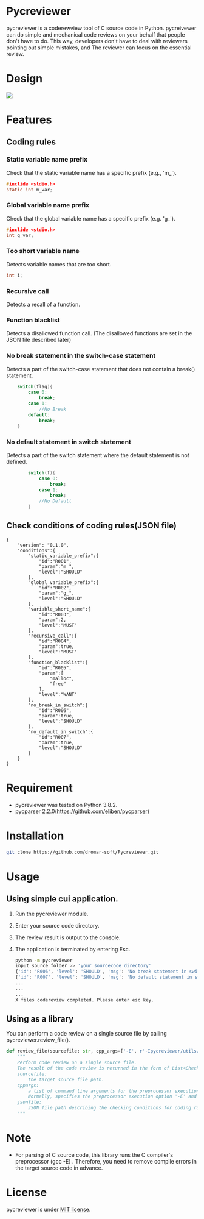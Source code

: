 # Pycreviewer
 
pycreviewer is a coderewview tool of C source code in Python.
pycreivewer can do simple and mechanical code reviews on your behalf that people don't have to do.
This way, developers don't have to deal with reviewers pointing out simple mistakes, and
The reviewer can focus on the essential review.

# Design

![](https://raw.githubusercontent.com/dromar-soft/Pycreviewer/images/architecture.png)
 
# Features

## Coding rules

### Static variable name prefix

Check that the static variable name has a specific prefix (e.g., 'm_').

```c
#inclide <stdio.h>
static int m_var;
```

### Global variable name prefix

Check that the global variable name has a specific prefix (e.g. 'g_').

```c
#inclide <stdio.h>
int g_var;
```

### Too short variable name

Detects variable names that are too short.

```c
int i;
```

### Recursive call

Detects a recall of a function.

### Function blacklist

Detects a disallowed function call.
(The disallowed functions are set in the JSON file described later)

### No break statement in the switch-case statement

Detects a part of the switch-case statement that does not contain a break() statement.

```c
    switch(flag){
        case 0:
            break;
        case 1:
            //No Break
        default:
            break;
    }
```

### No default statement in switch statement

Detects a part of the switch statement where the default statement is not defined.

```c
        switch(f){
            case 0:
                break;
            case 1:
                break;
            //No Default
        }
```

## Check conditions of coding rules(JSON file)

```
{
    "version": "0.1.0",
    "conditions":{
        "static_variable_prefix":{
            "id":"R001",
            "param":"m_",
            "level":"SHOULD"
        },
        "global_variable_prefix":{
            "id":"R002",
            "param":"g_",
            "level":"SHOULD"
        },
        "variable_short_name":{
            "id":"R003",
            "param":2,
            "level":"MUST"
        },
        "recursive_call":{
            "id":"R004",
            "param":true,
            "level":"MUST"
        },
        "function_blacklist":{
            "id":"R005",
            "param":[
                "malloc",
                "free"
            ],
            "level":"WANT"
        },
        "no_break_in_switch":{
            "id":"R006",
            "param":true,
            "level":"SHOULD"
        },
        "no_default_in_switch":{
            "id":"R007",
            "param":true,
            "level":"SHOULD"
        }
    }
}

```

# Requirement
 
* pycreviewer was tested on Python 3.8.2. 
* pycparser 2.2.0(https://github.com/eliben/pycparser)
 
# Installation

```bash 
git clone https://github.com/dromar-soft/Pycreviewer.git
```

# Usage
 
## Using simple cui application.

1. Run the pycreviewer module.    
2. Enter your source code directory.
3. The review result is output to the console.
4. The application is terminated by entering Esc.

    ```bash
    python -m pycreviewer
    input source folder >> 'your sourcecode directory'
    {'id': 'R006', 'level': 'SHOULD', 'msg': 'No break statement in switch-case statement.', 'file': '/xxx/xxx/xxx.c', 'line': X, 'column': X}
    {'id': 'R007', 'level': 'SHOULD', 'msg': 'No default statement in switch-case statement.', 'file': '/xxx/xxx/xxx.c', 'line': X, 'column': Y}
    ...
    ...
    ...
    X files codereview completed. Please enter esc key.
    ```
 
 ## Using as a library

You can perform a code review on a single source file by calling pycreviewer.review_file().

```python
def review_file(sourcefile: str, cpp_args=['-E', r'-Ipycreviewer/utils/fake_libc_include'], jsonfile='./default.json') ->list:
    """
    Perform code review on a single source file.
    The result of the code review is returned in the form of List<CheckResult>.
    sourcefile:
        the target source file path.
    cppargs:
        a list of command line arguments for the preprocessor execution of C compiler.
        Normally, specifies the preprocessor execution option '-E' and the include option '-Ixxxxx'.
    jsonfile:
        JSON file path describing the checking conditions for coding rules.
    """
```    
# Note
 
* For parsing of C source code, this library runs the C compiler's preprocessor (gcc -E) .
Therefore, you need to remove compile errors in the target source code in advance.

 
# License
 
pycreviewer is under [MIT license](https://en.wikipedia.org/wiki/MIT_License).